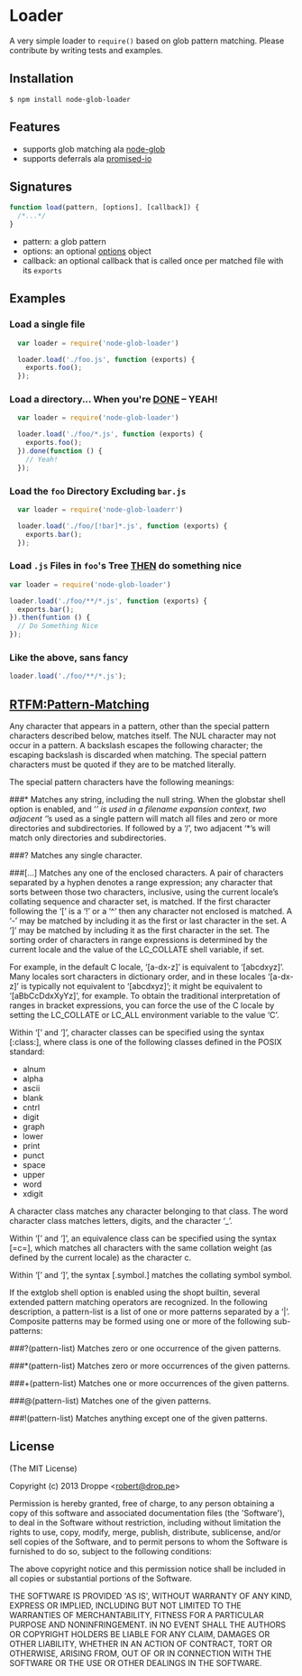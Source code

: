 # Loader

A very simple loader to ```require()``` based on glob pattern matching. Please contribute by writing tests and examples.

## Installation

    $ npm install node-glob-loader

## Features
  - supports glob matching ala [node-glob](https://github.com/isaacs/node-glob)
  - supports deferrals ala [promised-io](https://github.com/kriszyp/promised-io)

## Signatures

```js
function load(pattern, [options], [callback]) {
  /*...*/
}
```

- pattern: a glob pattern
- options: an optional [options](https://github.com/isaacs/node-glob#options) object
- callback: an optional callback that is called once per matched file with its ```exports```

## Examples

### Load a single file
```js
  var loader = require('node-glob-loader')

  loader.load('./foo.js', function (exports) {
    exports.foo();
  });
```

### Load a directory... When you're [DONE](https://github.com/kriszyp/promised-io) – YEAH!
```js
  var loader = require('node-glob-loader')

  loader.load('./foo/*.js', function (exports) {
    exports.foo();
  }).done(function () {
    // Yeah!
  });
```

### Load the ```foo``` Directory Excluding ```bar.js```
```js
  var loader = require('node-glob-loaderr')

  loader.load('./foo/[!bar]*.js', function (exports) {
    exports.bar();
  });
```

### Load ```.js``` Files in ```foo```'s Tree [THEN](https://github.com/kriszyp/promised-io) do something nice
```js
var loader = require('node-glob-loader')

loader.load('./foo/**/*.js', function (exports) {
  exports.bar();
}).then(funtion () {
  // Do Something Nice
});
```

### Like the above, sans fancy
```js
loader.load('./foo/**/*.js');
```

## [RTFM:Pattern-Matching](http://www.gnu.org/software/bash/manual/bashref.html#Pattern-Matching)

Any character that appears in a pattern, other than the special pattern characters described below, matches itself. The NUL character may not occur in a pattern. A backslash escapes the following character; the escaping backslash is discarded when matching. The special pattern characters must be quoted if they are to be matched literally.

The special pattern characters have the following meanings:

###*
Matches any string, including the null string. When the globstar shell option is enabled, and ‘*’ is used in a filename expansion context, two adjacent ‘*’s used as a single pattern will match all files and zero or more directories and subdirectories. If followed by a ‘/’, two adjacent ‘*’s will match only directories and subdirectories.

###?
Matches any single character.

###[…]
Matches any one of the enclosed characters. A pair of characters separated by a hyphen denotes a range expression; any character that sorts between those two characters, inclusive, using the current locale’s collating sequence and character set, is matched. If the first character following the ‘[’ is a ‘!’ or a ‘^’ then any character not enclosed is matched. A ‘-’ may be matched by including it as the first or last character in the set. A ‘]’ may be matched by including it as the first character in the set. The sorting order of characters in range expressions is determined by the current locale and the value of the LC_COLLATE shell variable, if set.

For example, in the default C locale, ‘[a-dx-z]’ is equivalent to ‘[abcdxyz]’. Many locales sort characters in dictionary order, and in these locales ‘[a-dx-z]’ is typically not equivalent to ‘[abcdxyz]’; it might be equivalent to ‘[aBbCcDdxXyYz]’, for example. To obtain the traditional interpretation of ranges in bracket expressions, you can force the use of the C locale by setting the LC_COLLATE or LC_ALL environment variable to the value ‘C’.

Within ‘[’ and ‘]’, character classes can be specified using the syntax [:class:], where class is one of the following classes defined in the POSIX standard:

- alnum
- alpha
- ascii
- blank
- cntrl
- digit
- graph
- lower
- print
- punct
- space
- upper
- word
- xdigit

A character class matches any character belonging to that class. The word character class matches letters, digits, and the character ‘_’.

Within ‘[’ and ‘]’, an equivalence class can be specified using the syntax [=c=], which matches all characters with the same collation weight (as defined by the current locale) as the character c.

Within ‘[’ and ‘]’, the syntax [.symbol.] matches the collating symbol symbol.

If the extglob shell option is enabled using the shopt builtin, several extended pattern matching operators are recognized. In the following description, a pattern-list is a list of one or more patterns separated by a ‘|’. Composite patterns may be formed using one or more of the following sub-patterns:

###?(pattern-list)
Matches zero or one occurrence of the given patterns.

###*(pattern-list)
Matches zero or more occurrences of the given patterns.

###+(pattern-list)
Matches one or more occurrences of the given patterns.

###@(pattern-list)
Matches one of the given patterns.

###!(pattern-list)
Matches anything except one of the given patterns.


## License 

(The MIT License)

Copyright (c) 2013 Droppe &lt;robert@drop.pe&gt;

Permission is hereby granted, free of charge, to any person obtaining
a copy of this software and associated documentation files (the
'Software'), to deal in the Software without restriction, including
without limitation the rights to use, copy, modify, merge, publish,
distribute, sublicense, and/or sell copies of the Software, and to
permit persons to whom the Software is furnished to do so, subject to
the following conditions:

The above copyright notice and this permission notice shall be
included in all copies or substantial portions of the Software.

THE SOFTWARE IS PROVIDED 'AS IS', WITHOUT WARRANTY OF ANY KIND,
EXPRESS OR IMPLIED, INCLUDING BUT NOT LIMITED TO THE WARRANTIES OF
MERCHANTABILITY, FITNESS FOR A PARTICULAR PURPOSE AND NONINFRINGEMENT.
IN NO EVENT SHALL THE AUTHORS OR COPYRIGHT HOLDERS BE LIABLE FOR ANY
CLAIM, DAMAGES OR OTHER LIABILITY, WHETHER IN AN ACTION OF CONTRACT,
TORT OR OTHERWISE, ARISING FROM, OUT OF OR IN CONNECTION WITH THE
SOFTWARE OR THE USE OR OTHER DEALINGS IN THE SOFTWARE.
